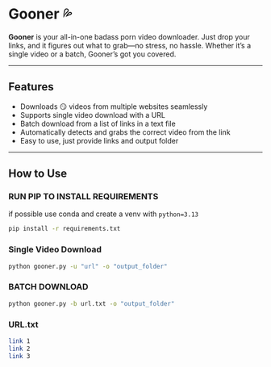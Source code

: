 # Gooner 💦

**Gooner** is your all-in-one badass porn video downloader. Just drop your links, and it figures out what to grab—no stress, no hassle. Whether it’s a single video or a batch, Gooner’s got you covered.

---

## Features

- Downloads 😏 videos from multiple websites seamlessly  
- Supports single video download with a URL  
- Batch download from a list of links in a text file  
- Automatically detects and grabs the correct video from the link  
- Easy to use, just provide links and output folder  

---

## How to Use

### RUN PIP TO INSTALL REQUIREMENTS
if possible use conda and create a venv with ```python=3.13```
```bash
pip install -r requirements.txt
```

### Single Video Download

```bash
python gooner.py -u "url" -o "output_folder"
```

### BATCH DOWNLOAD
```bash
python gooner.py -b url.txt -o "output_folder"
```

### URL.txt
```bash
link 1
link 2
link 3
```